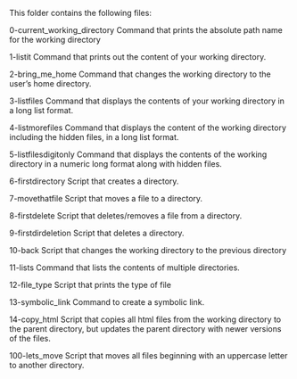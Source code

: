This folder contains the following files:

0-current_working_directory
Command that prints the absolute path name for the working directory

1-listit
Command that prints out the content of your working directory.

2-bring_me_home
Command that changes the working directory to the user’s home directory.

3-listfiles
Command that displays the contents of your working directory in a long list format.

4-listmorefiles
Command that displays the content of the working directory including the hidden files, in a long list format.

5-listfilesdigitonly
Command that displays the contents of the working directory in a numeric long format along with hidden files.

6-firstdirectory
Script that creates a directory.

7-movethatfile
Script that moves a file to a directory.

8-firstdelete
Script that deletes/removes a file from a directory.

9-firstdirdeletion
Script that deletes a directory.

10-back
Script that changes the working directory to the previous directory

11-lists
Command that lists the contents of multiple directories.

12-file_type
Script that prints the type of file

13-symbolic_link
Command to create a symbolic link.

14-copy_html
Script that copies all html files from the working directory to the parent directory, but updates the parent directory with newer versions of the files.

100-lets_move
Script that moves all files beginning with an uppercase letter to another directory.

